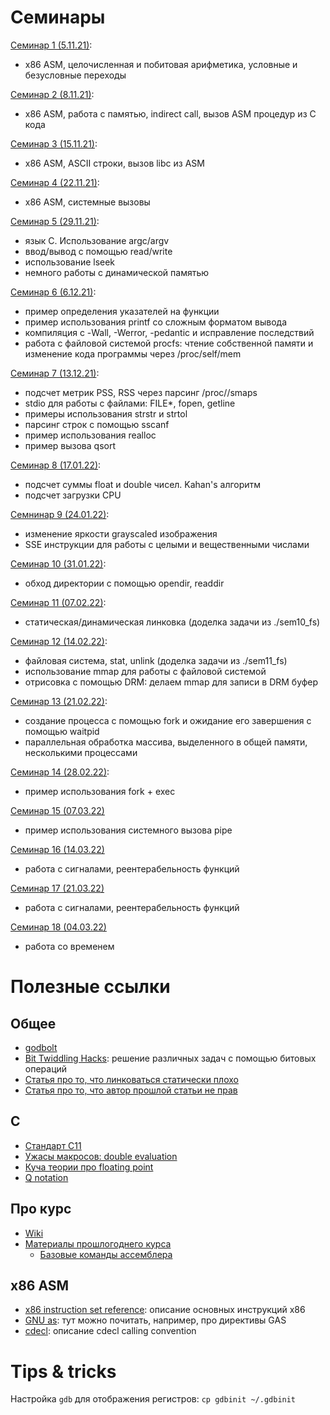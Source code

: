 # Семинары
[Семинар 1 (5.11.21)](./sem01_asm):
* x86 ASM, целочисленная и побитовая арифметика, условные и безусловные переходы

[Семинар 2 (8.11.21)](./sem02_asm):
* x86 ASM, работа с памятью, indirect call, вызов ASM процедур из C кода

[Семинар 3 (15.11.21)](./sem03_asm):
* x86 ASM, ASCII строки, вызов libc из ASM

[Семинар 4 (22.11.21)](./sem04_asm):
* x86 ASM, системные вызовы

[Семинар 5 (29.11.21)](./sem05_syscalls_io):
* язык C. Использование argc/argv
* ввод/вывод с помощью read/write
* использование lseek
* немного работы с динамической памятью

[Семинар 6 (6.12.21)](./sem06_stdio_procfs):
* пример определения указателей на функции
* пример использования printf со сложным форматом вывода
* компиляция с -Wall, -Werror, -pedantic и исправление последствий
* работа с файловой системой procfs: чтение собственной памяти и изменение кода программы через /proc/self/mem

[Семинар 7 (13.12.21)](./sem07_dynamic_memory):
* подсчет метрик PSS, RSS через парсинг /proc/<pid>/smaps
* stdio для работы с файлами: FILE\*, fopen, getline
* примеры использования strstr и strtol
* парсинг строк с помощью sscanf
* пример использования realloc
* пример вызова qsort

[Семинар 8 (17.01.22)](./sem08_floating_point):
* подсчет суммы float и double чисел. Kahan's алгоритм
* подсчет загрузки CPU

[Семнинар 9 (24.01.22)](./sem09_sse):
* изменение яркости grayscaled изображения
* SSE инструкции для работы с целыми и вещественными числами 

[Семинар 10 (31.01.22)](./sem10_fs):
* обход директории с помощью opendir, readdir

[Семинар 11 (07.02.22)](./sem11_fs):
* статическая/динамическая линковка (доделка задачи из ./sem10_fs)

[Семинар 12 (14.02.22)](./sem12_mmap):
* файловая система, stat, unlink (доделка задачи из ./sem11_fs)
* использование mmap для работы с файловой системой
* отрисовка с помощью DRM: делаем mmap для записи в DRM буфер

[Семинар 13 (21.02.22)](./sem13_fork):
* создание процесса с помощью fork и ожидание его завершения с помощью waitpid
* параллельная обработка массива, выделенного в общей памяти, несколькими процессами

[Семинар 14 (28.02.22)](./sem14_exec):
* пример использования fork + exec

[Семинар 15 (07.03.22)](./sem15_pipe)
* пример использования системного вызова pipe

[Семинар 16 (14.03.22)](./sem16_signal)
* работа с сигналами, реентерабельность функций

[Семинар 17 (21.03.22)](./sem17_signal)
* работа с сигналами, реентерабельность функций

[Семинар 18 (04.03.22)](./sem18_time)
* работа со временем

# Полезные ссылки
## Общее
* [godbolt](https://godbolt.org/)
* [Bit Twiddling Hacks](https://graphics.stanford.edu/~seander/bithacks.html): решение различных задач с помощью битовых операций
* [Статья про то, что линковаться статически плохо](https://www.akkadia.org/drepper/no_static_linking.html)
* [Статья про то, что автор прошлой статьи не прав](https://gavinhoward.com/2021/10/static-linking-considered-harmful-considered-harmful/)

## C
* [Стандарт C11](http://www.open-std.org/jtc1/sc22/wg14/www/docs/n1548.pdf)
* [Ужасы макросов: double evaluation](https://stackoverflow.com/questions/39439181/what-is-double-evaluation-and-why-should-it-be-avoided)
* [Куча теории про floating point](https://docs.oracle.com/cd/E19957-01/806-3568/ncg_goldberg.html)
* [Q notation](https://en.wikipedia.org/wiki/Q_(number_format))

## Про курс
* [Wiki](http://wiki.cs.hse.ru/CAOS-2021)
* [Материалы прошлогоднего курса](https://github.com/blackav/hse-caos-2020)
	* [Базовые команды ассемблера](https://github.com/blackav/hse-caos-2020/tree/master/07-asm1)

## x86 ASM
* [x86 instruction set reference](https://c9x.me/x86/): описание основных инструкций x86
* [GNU as](https://sourceware.org/binutils/docs/as/): тут можно почитать, например, про директивы GAS
* [cdecl](https://aaronbloomfield.github.io/pdr/book/x86-32bit-ccc-chapter.pdf): описание cdecl calling convention

# Tips & tricks
Настройка `gdb` для отображения регистров: `cp gdbinit ~/.gdbinit`
